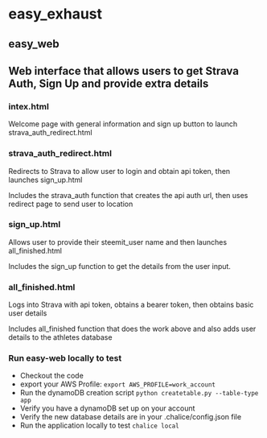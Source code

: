 # easy_exhaust

## easy_web
## Web interface that allows users to get Strava Auth, Sign Up and provide extra details

### intex.html 
Welcome page with general information and sign up button to launch strava_auth_redirect.html

### strava_auth_redirect.html
Redirects to Strava to allow user to login and obtain api token, then launches sign_up.html

Includes the strava_auth function that creates the api auth url, then uses redirect page to send user to location

### sign_up.html
Allows user to provide their steemit_user name and then launches all_finished.html

Includes the sign_up function to get the details from the user input. 

### all_finished.html
Logs into Strava with api token, obtains a bearer token, then obtains basic user details

Includes all_finished function that does the work above and also adds user details to the athletes database

### Run easy-web locally to test
- Checkout the code
- export your AWS Profile:
```export AWS_PROFILE=work_account```
- Run the dynamoDB creation script
```python createtable.py --table-type app```
- Verify you have a dynamoDB set up on your account
- Verify the new database details are in your .chalice/config.json file
- Run the application locally to test
```chalice local```



